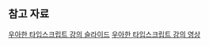 
## 참고 자료 
[우아한 타입스크립트 강의 슬라이드](https://slides.com/woongjae/woowahan-ts)
[우아한 타입스크립트 강의 영상](https://www.youtube.com/channel/UC-mOekGSesms0agFntnQang)
